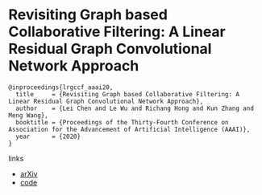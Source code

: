 # Revisiting Graph based Collaborative Filtering: A Linear Residual Graph Convolutional Network Approach

```
@inproceedings{lrgccf_aaai20,
  title     = {Revisiting Graph based Collaborative Filtering: A Linear Residual Graph Convolutional Network Approach},
  author    = {Lei Chen and Le Wu and Richang Hong and Kun Zhang and Meng Wang},
  booktitle = {Proceedings of the Thirty-Fourth Conference on Association for the Advancement of Artificial Intelligence (AAAI)},
  year      = {2020}
}
```

links
- [arXiv](https://arxiv.org/abs/2001.10167)
- [code](https://github.com/newlei/LR-GCCF)
